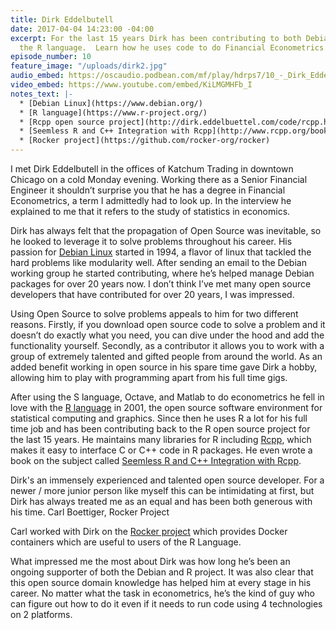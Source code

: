 ```yaml
---
title: Dirk Eddelbutell
date: 2017-04-04 14:23:00 -04:00
excerpt: For the last 15 years Dirk has been contributing to both Debian Linux and
  the R language.  Learn how he uses code to do Financial Econometrics.
episode_number: 10
feature_image: "/uploads/dirk2.jpg"
audio_embed: https://oscaudio.podbean.com/mf/play/hdrps7/10_-_Dirk_Eddelbuettel_-_Open_SourceCraft.mp3
video_embed: https://www.youtube.com/embed/KiLMGMHFb_I
notes_text: |-
  * [Debian Linux](https://www.debian.org/)
  * [R language](https://www.r-project.org/)
  * [Rcpp open source project](http://dirk.eddelbuettel.com/code/rcpp.html)
  * [Seemless R and C++ Integration with Rcpp](http://www.rcpp.org/book/)
  * [Rocker project](https://github.com/rocker-org/rocker)
---
```


I met Dirk Eddelbutell in the offices of Katchum Trading in downtown Chicago on a cold Monday evening.  Working there as a Senior Financial Engineer it shouldn’t surprise you that he has a degree in Financial Econometrics, a term I admittedly had to look up.  In the interview he explained to me that it refers to the study of statistics in economics.  

Dirk has always felt that the propagation of Open Source was inevitable, so he looked to leverage it to solve problems throughout his career.  His passion for [Debian Linux](https://www.debian.org/) started in 1994, a flavor of linux that tackled the hard problems like modularity well.  After sending an email to the Debian working group he started contributing, where he’s helped manage Debian packages for over 20 years now.  I don’t think I’ve met many open source developers that have contributed for over 20 years, I was impressed.

Using Open Source to solve problems appeals to him for two different reasons.  Firstly, if you download open source code to solve a problem and it doesn’t do exactly what you need, you can dive under the hood and add the functionality yourself.  Secondly, as a contributor it allows you to work with a group of extremely talented and gifted people from around the world.  As an added benefit working in open source in his spare time gave Dirk a hobby, allowing him to play with programming apart from his full time gigs.

After using the S language, Octave, and Matlab to do econometrics he fell in love with the [R language](https://www.r-project.org/) in 2001, the open source software environment for statistical computing and graphics.  Since then he uses R a lot for his full time job and has been contributing back to the R open source project for the last 15 years.  He maintains many libraries for R including [Rcpp](http://dirk.eddelbuettel.com/code/rcpp.html), which makes it easy to interface C or C++ code in R packages.  He even wrote a book on the subject called [Seemless R and C++ Integration with Rcpp](http://www.rcpp.org/book/).

Dirk's an immensely experienced and talented open source developer.  For a newer / more junior person like myself this can be intimidating at first, but Dirk has always treated me as an equal and has been both generous with his time. 
Carl Boettiger, Rocker Project

Carl worked with Dirk on the [Rocker project](https://github.com/rocker-org/rocker) which provides Docker containers which are useful to users of the R Language.  

What impressed me the most about Dirk was how long he’s been an ongoing supporter of both the Debian and R project.  It was also clear that this open source domain knowledge has helped him at every stage in his career.  No matter what the task in econometrics, he’s the kind of guy who can figure out how to do it even if it needs to run code using 4 technologies on 2 platforms.  